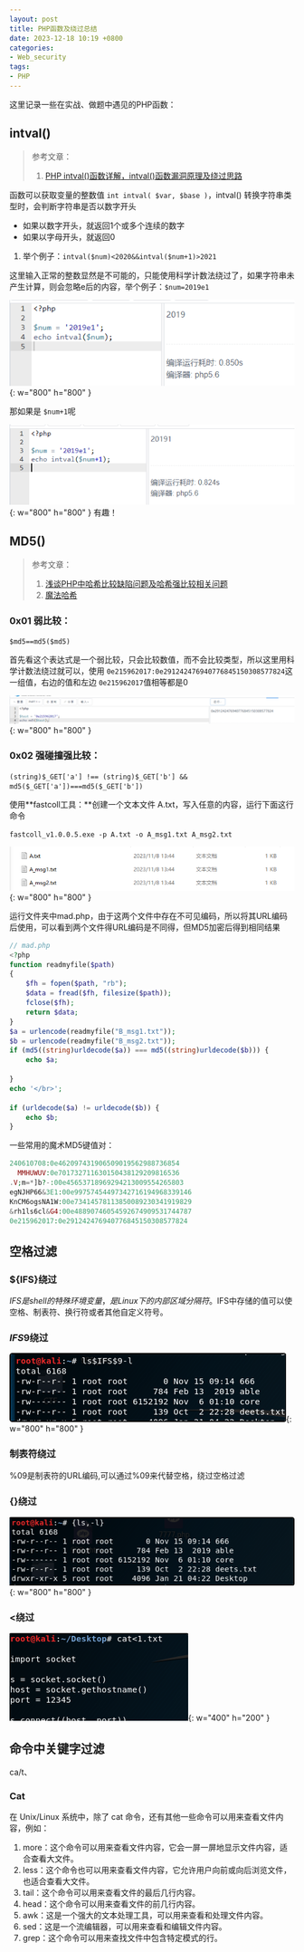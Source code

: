 ```yaml
---
layout: post
title: PHP函数及绕过总结
date: 2023-12-18 10:19 +0800
categories:
- Web_security
tags:
- PHP
---
```

这里记录一些在实战、做题中遇见的PHP函数：

## intval()

> 参考文章：
>
> 1. [PHP intval()函数详解，intval()函数漏洞原理及绕过思路](https://blog.csdn.net/wangyuxiang946/article/details/131156104)

函数可以获取变量的整数值 `int intval( $var, $base )`，intval() 转换字符串类型时，会判断字符串是否以数字开头

- 如果以数字开头，就返回1个或多个连续的数字
- 如果以字母开头，就返回0

1. 举个例子：`intval($num)<2020&&intval($num+1)>2021`

这里输入正常的整数显然是不可能的，只能使用科学计数法绕过了，如果字符串未产生计算，则会忽略e后的内容，举个例子：`$num=2019e1`

![image.png](/images/PHP%E5%87%BD%E6%95%B0%E5%8F%8A%E7%BB%95%E8%BF%87%E6%80%BB%E7%BB%93.assets/1702451695598-93802fd9-b7c4-42d7-bdf2-8ade5aad50c9.png){: w="800" h="800" }

那如果是 `$num+1`呢

![image.png](/images/PHP%E5%87%BD%E6%95%B0%E5%8F%8A%E7%BB%95%E8%BF%87%E6%80%BB%E7%BB%93.assets/1702451669043-71c1f91e-74de-429b-bf67-386f1f5439f4.png){: w="800" h="800" }
有趣！


## MD5()

> 参考文章：
>
> 1. [浅谈PHP中哈希比较缺陷问题及哈希强比较相关问题](https://mochu.blog.csdn.net/article/details/114494427)
> 2. [魔法哈希](https://github.com/spaze/hashes/blob/master/md5.md)

### 0x01 弱比较：
   `$md5==md5($md5)` 

   首先看这个表达式是一个弱比较，只会比较数值，而不会比较类型，所以这里用科学计数法绕过就可以，使用 `0e215962017:0e291242476940776845150308577824`这一组值，右边的值和左边 `0e215962017`值相等都是0

   ![image.png](/images/PHP%E5%87%BD%E6%95%B0%E5%8F%8A%E7%BB%95%E8%BF%87%E6%80%BB%E7%BB%93.assets/1702450850833-f6955a56-826e-4984-af81-68aac353acfd.png){: w="800" h="800" }

### 0x02 强碰撞强比较：
   `(string)$_GET['a'] !== (string)$_GET['b'] && md5($_GET['a'])===md5($_GET['b'])`

   使用**fastcoll工具：**创建一个文本文件 A.txt，写入任意的内容，运行下面这行命令

   `fastcoll_v1.0.0.5.exe -p A.txt -o A_msg1.txt A_msg2.txt`

   ![image.png](/images/PHP%E5%87%BD%E6%95%B0%E5%8F%8A%E7%BB%95%E8%BF%87%E6%80%BB%E7%BB%93.assets/1702539085608-e8fd4dc1-d3b1-44ad-afe8-87994f0f00c5.png){: w="800" h="800" }

   运行文件夹中mad.php，由于这两个文件中存在不可见编码，所以将其URL编码后使用，可以看到两个文件得URL编码是不同得，但MD5加密后得到相同结果

   ```php
   // mad.php
   <?php
   function readmyfile($path)
   {
       $fh = fopen($path, "rb");
       $data = fread($fh, filesize($path));
       fclose($fh);
       return $data;
   }
   $a = urlencode(readmyfile("B_msg1.txt"));
   $b = urlencode(readmyfile("B_msg2.txt"));
   if (md5((string)urldecode($a)) === md5((string)urldecode($b))) {
       echo $a;
      
   }
   echo '</br>';
   
   if (urldecode($a) != urldecode($b)) {
       echo $b;
   }
   ```

一些常用的魔术MD5键值对：
```php
240610708:0e462097431906509019562988736854
  MMHUWUV:0e701732711630150438129209816536
.V;m=*]b?-:00e45653718969294213009554265803
egNJHP66&3E1:00e99757454497342716194968339146
KnCM6ogsNA1W:00e73414578113850089230341919829
&rh1ls6cl&G4:00e48890746054592674909531744787
0e215962017:0e291242476940776845150308577824
```

## 空格过滤

### ${IFS}绕过

$IFS是shell的特殊环境变量，是Linux下的内部区域分隔符。$IFS中存储的值可以使空格、制表符、换行符或者其他自定义符号。

### $IFS$9绕过

![image.png](/images/PHP%E5%87%BD%E6%95%B0%E5%8F%8A%E7%BB%95%E8%BF%87%E6%80%BB%E7%BB%93.assets/1702452601896-03adbca5-ec85-4cc1-82b8-abc7402afa24.png){: w="800" h="800" }



### 制表符绕过

%09是制表符的URL编码,可以通过%09来代替空格，绕过空格过滤


### {}绕过

![image.png](/images/PHP%E5%87%BD%E6%95%B0%E5%8F%8A%E7%BB%95%E8%BF%87%E6%80%BB%E7%BB%93.assets/1702452664805-c0e9e97e-de29-48b2-bde1-5ae3dbea6286.png){: w="800" h="800" }



### <绕过

![image.png](/images/PHP%E5%87%BD%E6%95%B0%E5%8F%8A%E7%BB%95%E8%BF%87%E6%80%BB%E7%BB%93.assets/1702452693624-af47418a-208a-4799-a56b-9201d49ca4d8.png){: w="400" h="200" }

## 命令中关键字过滤

ca/t、


### Cat

在 Unix/Linux 系统中，除了 cat 命令，还有其他一些命令可以用来查看文件内容，例如：

1.  more：这个命令可以用来查看文件内容，它会一屏一屏地显示文件内容，适合查看大文件。 
2.  less：这个命令也可以用来查看文件内容，它允许用户向前或向后浏览文件，也适合查看大文件。 
3.  tail：这个命令可以用来查看文件的最后几行内容。 
4.  head：这个命令可以用来查看文件的前几行内容。 
5.  awk：这是一个强大的文本处理工具，可以用来查看和处理文件内容。 
6.  sed：这是一个流编辑器，可以用来查看和编辑文件内容。 
7.  grep：这个命令可以用来查找文件中包含特定模式的行。 
